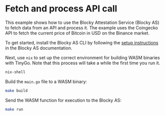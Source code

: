 # Fetch and process API call

This example shows how to use the Blocky Attestation Service (Blocky AS) to
fetch data from an API and process it. The example uses the Coingecko API to
fetch the current price of Bitcoin in USD on the Binance market.

To get started, install the Blocky AS CLI by following the
[setup instructions](https://blocky-docs.redocly.app/attestation-service/setup)
in the Blocky AS documentation.

Next, use `nix` to set up the correct environment for building WASM binaries
with TinyGo. Note that this process will take a while the first time you run it.

```bash
nix-shell
```

Build the `main.go` file to a WASM binary:

```bash
make build
```

Send the WASM function for execution to the Blocky AS:

```bash
make run
```




